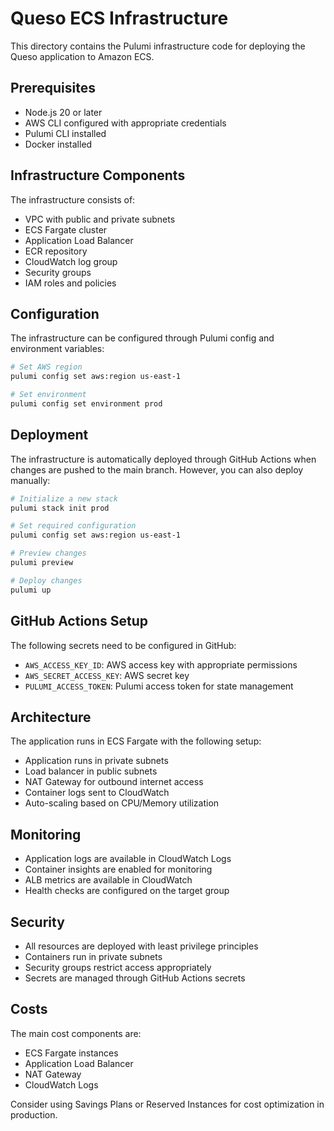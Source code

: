 # Queso ECS Infrastructure

This directory contains the Pulumi infrastructure code for deploying the Queso application to Amazon ECS.

## Prerequisites

- Node.js 20 or later
- AWS CLI configured with appropriate credentials
- Pulumi CLI installed
- Docker installed

## Infrastructure Components

The infrastructure consists of:

- VPC with public and private subnets
- ECS Fargate cluster
- Application Load Balancer
- ECR repository
- CloudWatch log group
- Security groups
- IAM roles and policies

## Configuration

The infrastructure can be configured through Pulumi config and environment variables:

```bash
# Set AWS region
pulumi config set aws:region us-east-1

# Set environment
pulumi config set environment prod
```

## Deployment

The infrastructure is automatically deployed through GitHub Actions when changes are pushed to the main branch. However, you can also deploy manually:

```bash
# Initialize a new stack
pulumi stack init prod

# Set required configuration
pulumi config set aws:region us-east-1

# Preview changes
pulumi preview

# Deploy changes
pulumi up
```

## GitHub Actions Setup

The following secrets need to be configured in GitHub:

- `AWS_ACCESS_KEY_ID`: AWS access key with appropriate permissions
- `AWS_SECRET_ACCESS_KEY`: AWS secret key
- `PULUMI_ACCESS_TOKEN`: Pulumi access token for state management

## Architecture

The application runs in ECS Fargate with the following setup:

- Application runs in private subnets
- Load balancer in public subnets
- NAT Gateway for outbound internet access
- Container logs sent to CloudWatch
- Auto-scaling based on CPU/Memory utilization

## Monitoring

- Application logs are available in CloudWatch Logs
- Container insights are enabled for monitoring
- ALB metrics are available in CloudWatch
- Health checks are configured on the target group

## Security

- All resources are deployed with least privilege principles
- Containers run in private subnets
- Security groups restrict access appropriately
- Secrets are managed through GitHub Actions secrets

## Costs

The main cost components are:

- ECS Fargate instances
- Application Load Balancer
- NAT Gateway
- CloudWatch Logs

Consider using Savings Plans or Reserved Instances for cost optimization in production.
